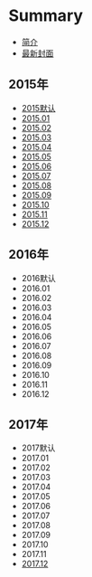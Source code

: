 # Summary

* [简介](README.md)
* [最新封面](today.md)

## 2015年

* [2015默认](2015mo-ren.md)
* [2015.01](/a.md#--请在左侧菜单选择日期)
* [2015.02](/a.md#--请在左侧菜单选择日期)
* [2015.03](/a.md#--请在左侧菜单选择日期)
* [2015.04](/a.md#--请在左侧菜单选择日期)
* [2015.05](/a.md#--请在左侧菜单选择日期)
* [2015.06](/a.md#--请在左侧菜单选择日期)
* [2015.07](/a.md#--请在左侧菜单选择日期)
* [2015.08](/a.md#--请在左侧菜单选择日期)
* [2015.09](/a.md#--请在左侧菜单选择日期)
* [2015.10](/a.md#--请在左侧菜单选择日期)
* [2015.11](/a.md#--请在左侧菜单选择日期)
* [2015.12](/a.md#--请在左侧菜单选择日期)

## 2016年

* 2016默认
* 2016.01
* 2016.02
* 2016.03
* 2016.04
* 2016.05
* 2016.06
* 2016.07
* 2016.08
* 2016.09
* 2016.10
* 2016.11
* 2016.12

## 2017年

* 2017默认
* 2017.01
* 2017.02
* 2017.03
* 2017.04
* 2017.05
* 2017.06
* 2017.07
* 2017.08
* 2017.09
* 2017.10
* 2017.11
* [2017.12](201712.md)

